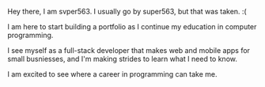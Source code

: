 Hey there, I am svper563.  I usually go by super563, but that was taken. :(

I am here to start building a portfolio as I continue my education in computer programming.  

I see myself as a full-stack developer that makes web and mobile apps for small busniesses, and I'm making strides to learn what I need to know.  

I am excited to see where a career in programming can take me.
